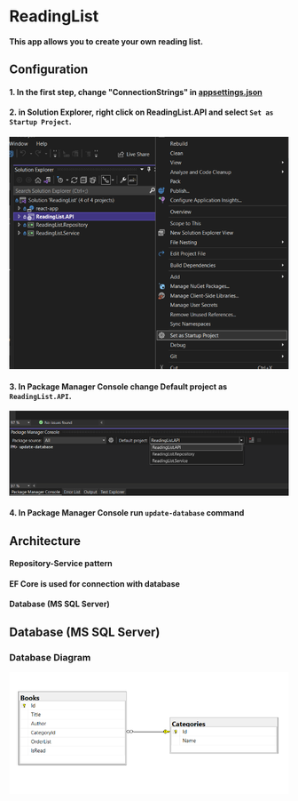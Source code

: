 # ReadingList

#### This app allows you to create your own reading list.

## Configuration
#### 1. In the first step, change "ConnectionStrings" in [appsettings.json](https://github.com/jarekblady/ReadingList/blob/master/ReadingList.API/appsettings.json)
#### 2. in Solution Explorer, right click on ReadingList.API and select `Set as Startup Project`.
![Startup Project](https://github.com/jarekblady/ReadingList/blob/master/StartupProject.PNG)
#### 3. In Package Manager Console change Default project as `ReadingList.API`.
![Package Manager Console](https://github.com/jarekblady/ReadingList/blob/master/PackageManagerConsole.PNG)
#### 4. In Package Manager Console run `update-database` command

## Architecture

#### Repository-Service pattern
#### EF Core is used for connection with database
#### Database (MS SQL Server)

## Database (MS SQL Server)
### Database Diagram
![Database Diagram](https://github.com/jarekblady/ReadingList/blob/master/DatabaseDiagram.PNG)